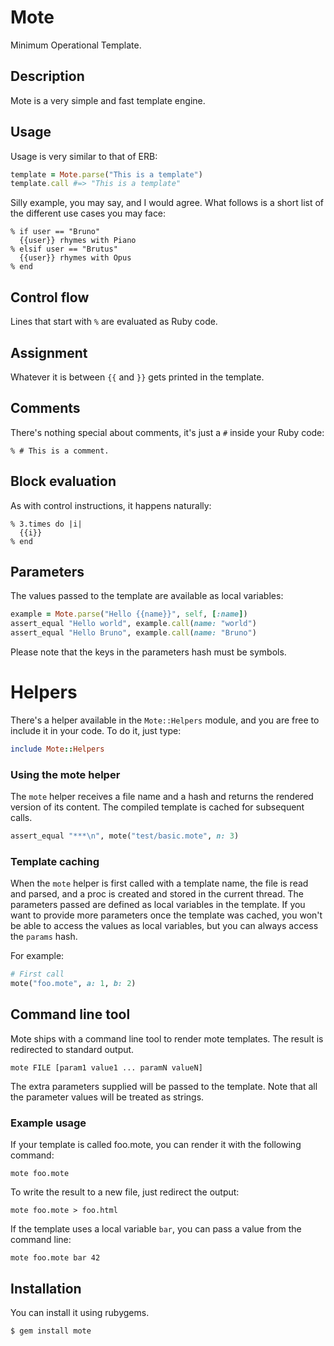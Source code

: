 Mote
====

Minimum Operational Template.

Description
-----------

Mote is a very simple and fast template engine.

Usage
-----

Usage is very similar to that of ERB:

```ruby
template = Mote.parse("This is a template")
template.call #=> "This is a template"
```

Silly example, you may say, and I would agree. What follows is a short list of
the different use cases you may face:

```
% if user == "Bruno"
  {{user}} rhymes with Piano
% elsif user == "Brutus"
  {{user}} rhymes with Opus
% end
```

## Control flow

Lines that start with `%` are evaluated as Ruby code.

## Assignment

Whatever it is between `{{` and `}}` gets printed in the template.

## Comments

There's nothing special about comments, it's just a `#` inside your Ruby code:

```
% # This is a comment.
```


## Block evaluation

As with control instructions, it happens naturally:

```
% 3.times do |i|
  {{i}}
% end
```

## Parameters

The values passed to the template are available as local variables:

```ruby
example = Mote.parse("Hello {{name}}", self, [:name])
assert_equal "Hello world", example.call(name: "world")
assert_equal "Hello Bruno", example.call(name: "Bruno")
```

Please note that the keys in the parameters hash must be symbols.

# Helpers

There's a helper available in the `Mote::Helpers` module, and you are
free to include it in your code. To do it, just type:

```ruby
include Mote::Helpers
```

### Using the mote helper

The `mote` helper receives a file name and a hash and returns the rendered
version of its content. The compiled template is cached for subsequent calls.

```ruby
assert_equal "***\n", mote("test/basic.mote", n: 3)
```

### Template caching

When the `mote` helper is first called with a template name, the
file is read and parsed, and a proc is created and stored in the
current thread. The parameters passed are defined as local
variables in the template. If you want to provide more parameters
once the template was cached, you won't be able to access the
values as local variables, but you can always access the `params`
hash.

For example:

```ruby
# First call
mote("foo.mote", a: 1, b: 2)
```

## Command line tool

Mote ships with a command line tool to render mote templates. The
result is redirected to standard output.

```
mote FILE [param1 value1 ... paramN valueN]
```

The extra parameters supplied will be passed to the template.
Note that all the parameter values will be treated as strings.

### Example usage

If your template is called foo.mote, you can render it with the
following command:

	mote foo.mote

To write the result to a new file, just redirect the output:

	mote foo.mote > foo.html

If the template uses a local variable `bar`, you can pass a
value from the command line:

	mote foo.mote bar 42

## Installation

You can install it using rubygems.

```
$ gem install mote
```

